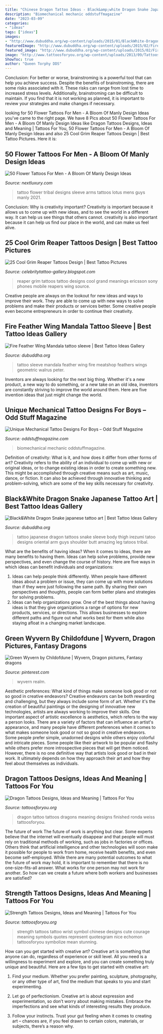 ```yaml
---
title: "Chinese Dragon Tattoo Ideas - Black&amp;white Dragon Snake Japanese Tattoo Art"
description: "Biomechanical mechanic oddstuffmagazine"
date: "2023-03-09"
categories:
- "ideas"
tags: ["ideas"]
images:
- "http://www.dubuddha.org/wp-content/uploads/2015/01/BlackWhite-Dragon-Snake-japanese-tattoo-art.jpg"
featuredImage: "http://www.dubuddha.org/wp-content/uploads/2015/02/Fire-Feather-Wing-Mandala-tattoo-sleeve.jpg"
featured_image: "http://www.dubuddha.org/wp-content/uploads/2015/02/Fire-Feather-Wing-Mandala-tattoo-sleeve.jpg"
image: "http://www.tattoosforyou.org/wp-content/uploads/2013/09/Tattoos-of-Dragons.jpg"
ShowToc: true
author: "Queen Torphy DDS"
---
```



Conclusion: For better or worse, brainstroming is a powerful tool that can help you achieve success.
Despite the benefits of brainstroming, there are some risks associated with it. These risks can range from lost time to increased stress levels. Additionally, brainstroming can be difficult to maintain. If you find that it is not working as planned, it is important to review your strategies and make changes if necessary.

	

		
looking for 50 Flower Tattoos For Men - A Bloom Of Manly Design Ideas you've came to the right page. We have 8 Pics about 50 Flower Tattoos For Men - A Bloom Of Manly Design Ideas like Dragon Tattoos Designs, Ideas and Meaning | Tattoos For You, 50 Flower Tattoos For Men - A Bloom Of Manly Design Ideas and also 25 Cool Grim Reaper Tattoos Design | Best Tattoo Pictures. Here it is:
		
    
## 50 Flower Tattoos For Men - A Bloom Of Manly Design Ideas

<img loading=lazy src="http://nextluxury.com/wp-content/uploads/flower-tribal-tattoo-designs-for-arms-for-men-on-sleeve.jpg" onerror="this.onerror=null;this.src='https://tse4.mm.bing.net/th?id=OIP.Bxalc2DMGmKjqNXKg0KE9QAAAA&amp;pid=15.1';" alt="50 Flower Tattoos For Men - A Bloom Of Manly Design Ideas">

_Source: nextluxury.com_

>tattoo flower tribal designs sleeve arms tattoos lotus mens guys manly 2021. 

	

Conclusion: Why is creativity important?
Creativity is important because it allows us to come up with new ideas, and to see the world in a different way. It can help us see things that others cannot. creativity is also important because it can help us find our place in the world, and can make us feel alive.

    
## 25 Cool Grim Reaper Tattoos Design | Best Tattoo Pictures

<img loading=lazy src="https://2.bp.blogspot.com/-JTjVFIS61Oo/TrzAgzwITcI/AAAAAAAAGYU/A-IC88icFSg/s1600/Grim_Reaper_Tattoos+%252817%2529.jpg" onerror="this.onerror=null;this.src='https://tse2.mm.bing.net/th?id=OIP.722E9TZbRF6lSY144aMbuQAAAA&amp;pid=15.1';" alt="25 Cool Grim Reaper Tattoos Design | Best Tattoo Pictures">

_Source: celebritytattoo-gallery.blogspot.com_

>reaper grim tattoos tattoo designs cool grand meanings ericsson sony phones mobile reapers wing source. 

	

Creative people are always on the lookout for new ideas and ways to improve their work. They are able to come up with new ways to solve problems and make their products or services better. Some creative people even become entrepreneurs in order to continue their creativity.

    
## Fire Feather Wing Mandala Tattoo Sleeve | Best Tattoo Ideas Gallery

<img loading=lazy src="http://www.dubuddha.org/wp-content/uploads/2015/02/Fire-Feather-Wing-Mandala-tattoo-sleeve.jpg" onerror="this.onerror=null;this.src='https://tse3.mm.bing.net/th?id=OIP.2cEPkPWAmcQs55j_2DMtegAAAA&amp;pid=15.1';" alt="Fire Feather Wing Mandala tattoo sleeve | Best Tattoo Ideas Gallery">

_Source: dubuddha.org_

>tattoo sleeve mandala feather wing fire meatshop feathers wings geometric walrus peter. 

	

Inventors are always looking for the next big thing. Whether it's a new product, a new way to do something, or a new take on an old idea, inventors are constantly striving to improve the world around them. Here are five invention ideas that just might change the world.

    
## Unique Mechanical Tattoo Designs For Boys – Odd Stuff Magazine

<img loading=lazy src="https://oddstuffmagazine.com/wp-content/uploads/2013/09/Bio-mechanical-Tattoo-23-532x800.jpg" onerror="this.onerror=null;this.src='https://tse1.mm.bing.net/th?id=OIP.gpp_XO8qPoD4Y_nLWlA-RQHaLI&amp;pid=15.1';" alt="Unique Mechanical Tattoo Designs For Boys – Odd Stuff Magazine">

_Source: oddstuffmagazine.com_

>biomechanical mechanic oddstuffmagazine. 

	

Definition of creativity: What is it, and how does it differ from other forms of art?
Creativity refers to the ability of an individual to come up with new or original ideas, or to change existing ideas in order to create something new. This might be accomplished through creative means such as art, music, dance, or fiction. It can also be achieved through innovative thinking and problem-solving, which are some of the key skills necessary for creativity.

    
## Black&amp;White Dragon Snake Japanese Tattoo Art | Best Tattoo Ideas Gallery

<img loading=lazy src="http://www.dubuddha.org/wp-content/uploads/2015/01/BlackWhite-Dragon-Snake-japanese-tattoo-art.jpg" onerror="this.onerror=null;this.src='https://tse4.mm.bing.net/th?id=OIP.Fkyio2b82RfYH9HMMMWmuAHaLH&amp;pid=15.1';" alt="Black&amp;White Dragon Snake japanese tattoo art | Best Tattoo Ideas Gallery">

_Source: dubuddha.org_

>tattoo japanese dragon tattoos snake sleeve body thigh irezumi tatoo designs oriental arm guys shoulder butt amazing leg tatoos tribal. 

	

What are the benefits of having ideas?
When it comes to ideas, there are many benefits to having them. Ideas can help solve problems, provide new perspectives, and even change the course of history. Here are five ways in which ideas can benefit individuals and organizations: 
1. Ideas can help people think differently. When people have different ideas about a problem or issue, they can come up with more solutions than if they were just following the same path. By sharing their own perspectives and thoughts, people can form better plans and strategies for solving problems. 
2. Ideas can help organizations grow. One of the best things about having ideas is that they give organizations a range of options for new products, services, or directions. This allows businesses to explore different paths and figure out what works best for them while also staying afloat in a changing market landscape. 

    
## Green Wyvern By Childofdune | Wyvern, Dragon Pictures, Fantasy Dragons

<img loading=lazy src="https://i.pinimg.com/736x/37/ef/d3/37efd38f2b89c20d0526d95f0865be72.jpg" onerror="this.onerror=null;this.src='https://tse4.mm.bing.net/th?id=OIP.IJ0wi0cVTUifPcDKfuBvpQHaKL&amp;pid=15.1';" alt="Green Wyvern by Childofdune | Wyvern, Dragon pictures, Fantasy dragons">

_Source: pinterest.com_

>wyvern realm. 

	

Aesthetic preferences: What kind of things make someone look good or not so good in creative endeavors?
Creative endeavors can be both rewarding and challenging, but they always include some form of art. Whether it's the creation of beautiful paintings or the designing of innovative new technologies, artists are always working to improve their skills. One important aspect of artistic excellence is aesthetics, which refers to the way a person looks. There are a variety of factors that can influence an artist's appearance, and many people have different preferences when it comes to what makes someone look good or not so good in creative endeavors. Some people prefer simple, unadorned designs while others enjoy colorful and intricate pieces. Some people like their artwork to be popular and flashy while others prefer more introspective pieces that will get them noticed. However, there is no one definitive way that artists look good or bad in their work. It ultimately depends on how they approach their art and how they feel about themselves as individuals.

    
## Dragon Tattoos Designs, Ideas And Meaning | Tattoos For You

<img loading=lazy src="http://www.tattoosforyou.org/wp-content/uploads/2013/09/Tattoos-of-Dragons.jpg" onerror="this.onerror=null;this.src='https://tse3.mm.bing.net/th?id=OIP.U6cDfju4w1tmwYnu8H9q0gHaJ4&amp;pid=15.1';" alt="Dragon Tattoos Designs, Ideas and Meaning | Tattoos For You">

_Source: tattoosforyou.org_

>dragon tattoo tattoos dragons meaning designs finished ronda weiss tattoosforyou. 

	

The future of work
The future of work is anything but clear. Some experts believe that the internet will eventually disappear and that people will must rely on traditional methods of working, such as jobs in factories or offices. Others think that artificial intelligence and other technologies will soon make it possible for people to work from home, receive health benefits, and even become self-employed. While there are many potential outcomes to what the future of work may hold, it is important to remember that there is no one-size-fits-all answer. What works for one person may not work for another. So how can we create a future where both workers and businesses are satisfied?

    
## Strength Tattoos Designs, Ideas And Meaning | Tattoos For You

<img loading=lazy src="http://www.tattoosforyou.org/wp-content/uploads/2013/10/Tattoos-of-Strength-766x1024.jpg" onerror="this.onerror=null;this.src='https://tse1.mm.bing.net/th?id=OIP.Ga1xZwD4G_yEtLD4bs7ZwwHaJ5&amp;pid=15.1';" alt="Strength Tattoos Designs, Ideas and Meaning | Tattoos For You">

_Source: tattoosforyou.org_

>strength tattoos tattoo wrist symbol chinese designs cute courage meaning symbols quotes represent quotesgram nice echomon tattoosforyou symbolize mean stunning. 

	

How can you get started with creative art?
Creative art is something that anyone can do, regardless of experience or skill level. All you need is a willingness to experiment and explore, and you can create something truly unique and beautiful. Here are a few tips to get started with creative art:
1. Find your medium. Whether you prefer painting, sculpture, photography, or any other type of art, find the medium that speaks to you and start experimenting.

2. Let go of perfectionism. Creative art is about expression and experimentation, so don’t worry about making mistakes. Embrace the imperfections and see what kinds of interesting results they produce.

3. Follow your instincts. Trust your gut feeling when it comes to creating art – chances are, if you feel drawn to certain colors, materials, or subjects, there’s a reason why.

